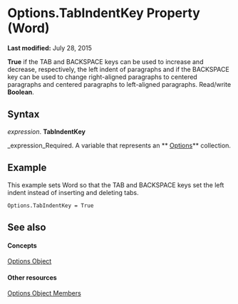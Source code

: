 
# Options.TabIndentKey Property (Word)

 **Last modified:** July 28, 2015

 **True** if the TAB and BACKSPACE keys can be used to increase and decrease, respectively, the left indent of paragraphs and if the BACKSPACE key can be used to change right-aligned paragraphs to centered paragraphs and centered paragraphs to left-aligned paragraphs. Read/write **Boolean**.

## Syntax

 _expression_. **TabIndentKey**

 _expression_Required. A variable that represents an  ** [Options](873b7b99-3fe1-fd89-9ece-a9355cb827dc.md)** collection.


## Example

This example sets Word so that the TAB and BACKSPACE keys set the left indent instead of inserting and deleting tabs.


```
Options.TabIndentKey = True
```


## See also


#### Concepts


 [Options Object](873b7b99-3fe1-fd89-9ece-a9355cb827dc.md)
#### Other resources


 [Options Object Members](76cd9dfe-6bbb-4c3d-0bfc-79a62bedd15e.md)
